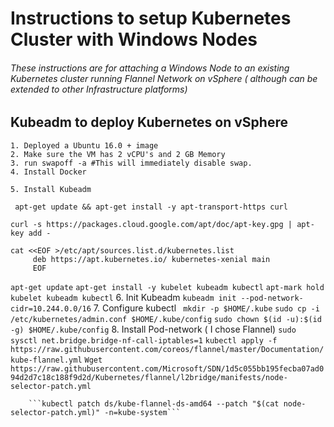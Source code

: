 # Instructions to setup Kubernetes Cluster with Windows Nodes

###### These instructions are for attaching a Windows Node to an existing Kubernetes cluster running Flannel Network on vSphere ( although can be extended to other Infrastructure platforms)

## Kubeadm to deploy Kubernetes on vSphere

	1. Deployed a Ubuntu 16.0 + image
	2. Make sure the VM has 2 vCPU's and 2 GB Memory
	3. run swapoff -a #This will immediately disable swap.
	4. Install Docker
		
	5. Install Kubeadm
  ``` apt-get update && apt-get install -y apt-transport-https curl```
  
   ```curl -s https://packages.cloud.google.com/apt/doc/apt-key.gpg | apt-key add - ```
   
   
   ```
   cat <<EOF >/etc/apt/sources.list.d/kubernetes.list
        deb https://apt.kubernetes.io/ kubernetes-xenial main
        EOF
   ```
        
```apt-get update```
```apt-get install -y kubelet kubeadm kubectl```
```apt-mark hold kubelet kubeadm kubectl```
	6. Init Kubeadm
		``` kubeadm init --pod-network-cidr=10.244.0.0/16
    ```
	7. Configure kubectl
		``` mkdir -p $HOME/.kube```
```sudo cp -i /etc/kubernetes/admin.conf $HOME/.kube/config```
```sudo chown $(id -u):$(id -g) $HOME/.kube/config```
	8. Install Pod-network ( I chose Flannel)
		```sudo sysctl net.bridge.bridge-nf-call-iptables=1```
		```kubectl apply -f https://raw.githubusercontent.com/coreos/flannel/master/Documentation/kube-flannel.yml```
		```Wget https://raw.githubusercontent.com/Microsoft/SDN/1d5c055bb195fecba07ad094d2d7c18c188f9d2d/Kubernetes/flannel/l2bridge/manifests/node-selector-patch.yml
    ```
    
    
		```kubectl patch ds/kube-flannel-ds-amd64 --patch "$(cat node-selector-patch.yml)" -n=kube-system```





